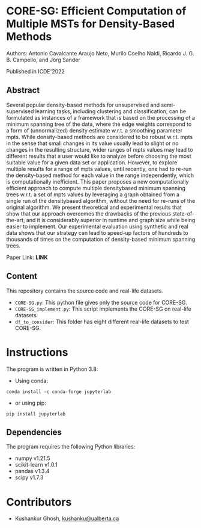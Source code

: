 # CORE-SG: Efficient Computation of Multiple MSTs for Density-Based Methods
Authors: Antonio Cavalcante Araujo Neto, Murilo Coelho Naldi, Ricardo J. G. B. Campello, and Jörg Sander

Published in ICDE'2022

## Abstract
Several popular density-based methods for unsupervised and semi-supervised learning tasks, including clustering and classification, can be formulated as instances of a framework that is based on the processing of a minimum spanning tree of the data, where the edge weights correspond to a form of (unnormalized) density estimate w.r.t. a smoothing parameter mpts. While density-based methods are considered to be robust w.r.t. mpts in the sense that small changes in its value usually lead to slight or no changes in the resulting structure, wider ranges of mpts values may lead to different results that a user would like to analyze before choosing the most suitable value for a given data set or application. However, to explore multiple results for a range of mpts values, until recently, one had to re-run the density-based method for each value in the range independently, which is computationally inefficient. This paper proposes a new computationally efficient approach to compute multiple densitybased minimum spanning trees w.r.t. a set of mpts values by leveraging a graph obtained from a single run of the densitybased algorithm, without the need for re-runs of the original algorithm. We present theoretical and experimental results that show that our approach overcomes the drawbacks of the previous state-of-the-art, and it is considerably superior in runtime and graph size while being easier to implement. Our experimental evaluation using synthetic and real data shows that our strategy can lead to speed-up factors of hundreds to thousands of times on the computation of density-based minimum spanning trees.


Paper Link: **LINK** 

## Content

This repository contains the source code and real-life datasets.

  * `CORE-SG.py`: This python file gives only the source code for CORE-SG.
  * `CORE-SG_implement.py`: This script implements the CORE-SG on real-life datasets.
  * `df_to_consider`: This folder has eight different real-life datasets to test CORE-SG.
  
# Instructions
The program is written in Python 3.8:
* Using conda:
```
conda install -c conda-forge jupyterlab
```
* or using pip:
```
pip install jupyterlab
```
## Dependencies

The program requires the following Python libraries:
* numpy v1.21.5
* scikit-learn v1.0.1
* pandas v1.3.4
* scipy v1.7.3

# Contributors

* Kushankur Ghosh, [kushanku@ualberta.ca](mailto:kushanku@ualberta.ca)

